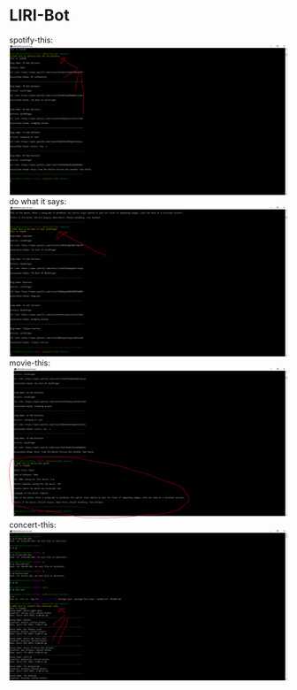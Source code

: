 # LIRI-Bot
spotify-this: ![Alt Text](https://github.com/mpduffy82/LIRI-Bot/blob/master/screenshots/spotify-this.PNG?raw=true)
do what it says: ![Alt Text](https://github.com/mpduffy82/LIRI-Bot/blob/master/screenshots/do%20what%20it%20says.PNG?raw=true)
movie-this: ![Alt Text](https://github.com/mpduffy82/LIRI-Bot/blob/master/screenshots/movie-this.PNG?raw=true)
concert-this: ![Alt Text](https://github.com/mpduffy82/LIRI-Bot/blob/master/screenshots/concert-this.PNG?raw=true)
